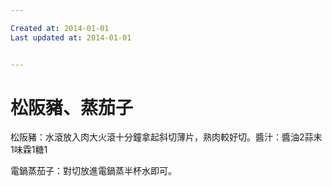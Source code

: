 ```yaml
---

Created at: 2014-01-01
Last updated at: 2014-01-01


---
```


# 松阪豬、蒸茄子


松阪豬：水滾放入肉大火滾十分鐘拿起斜切薄片，熟肉較好切。醬汁：醬油2蒜末1味霖1糖1

電鍋蒸茄子：對切放進電鍋蒸半杯水即可。

